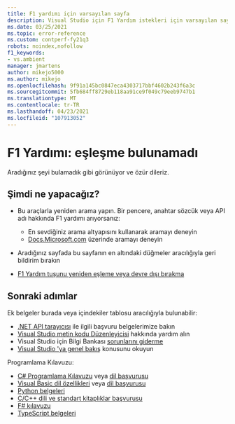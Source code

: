 ```yaml
---
title: F1 yardımı için varsayılan sayfa
description: Visual Studio için F1 Yardım istekleri için varsayılan sayfa
ms.date: 03/25/2021
ms.topic: error-reference
ms.custom: contperf-fy21q3
robots: noindex,nofollow
f1_keywords:
- vs.ambient
manager: jmartens
author: mikejo5000
ms.author: mikejo
ms.openlocfilehash: 9f91a145bc0847eca4303717bbf4602b243f6a3c
ms.sourcegitcommit: 5fb684ff8729eb118aa91ce9f049c79eeb9747b1
ms.translationtype: MT
ms.contentlocale: tr-TR
ms.lasthandoff: 04/23/2021
ms.locfileid: "107913052"
---
```

# <a name="f1-help-match-not-found"></a>F1 Yardımı: eşleşme bulunamadı

Aradığınız şeyi bulamadık gibi görünüyor ve özür dileriz. 

## <a name="now-what"></a>Şimdi ne yapacağız?

- Bu araçlarla yeniden arama yapın. Bir pencere, anahtar sözcük veya API adı hakkında F1 yardımı arıyorsanız:
  - En sevdiğiniz arama altyapısını kullanarak aramayı deneyin
  - [Docs.Microsoft.com](/) üzerinde aramayı deneyin

- Aradığınız sayfada bu sayfanın en altındaki düğmeler aracılığıyla geri bildirim bırakın

- [F1 Yardım tuşunu yeniden eşleme veya devre dışı bırakma](../not-in-toc/change-f1-help-key.md)


## <a name="next-steps"></a>Sonraki adımlar

Ek belgeler burada veya içindekiler tablosu aracılığıyla bulunabilir: 
- [.NET API tarayıcısı](/dotnet/api/) ile ilgili başvuru belgelerimize bakın
- [Visual Studio metin kodu Düzenleyicisi](../../ide/writing-code-in-the-code-and-text-editor.md) hakkında yardım alın
- Visual Studio için Bilgi Bankası [sorunlarını giderme](/troubleshoot/visualstudio/welcome-visual-studio/)
- [Visual Studio 'ya genel bakış](../../get-started/visual-studio-ide.md) konusunu okuyun

Programlama Kılavuzu:
- [C# Programlama Kılavuzu](/dotnet/csharp/programming-guide/) veya [dil başvurusu](/dotnet/csharp/language-reference/)
- [Visual Basic dil özellikleri](/dotnet/visual-basic/programming-guide/language-features/) veya [dil başvurusu](/dotnet/visual-basic/language-reference/)
- [Python belgeleri](https://docs.python.org/)
- [C/C++ dili ve standart kitaplıklar başvurusu](/cpp/cpp/c-cpp-language-and-standard-libraries)
- [F# kılavuzu](/dotnet/fsharp/)
- [TypeScript belgeleri](https://www.typescriptlang.org/docs)

